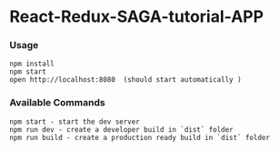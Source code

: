 # React-Redux-SAGA-tutorial-APP

### Usage

```
npm install
npm start
open http://localhost:8080  (should start automatically )
```

### Available Commands

```
npm start - start the dev server
npm run dev - create a developer build in `dist` folder
npm run build - create a production ready build in `dist` folder
```
